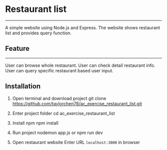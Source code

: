 # Restaurant list
___
A simple website using Node.js and Express.
The website shows restaurant list and provides query function.

## Feature
___
User can browse whole restaurant.
User can check detail restaurant info.
User can query specific restaurant based user input.

## Installation
1. Open terminal and download project
    git clone https://github.com/taylorchen78/ac_exercise_restaurant_list.git

2. Enter project folder
    cd ac_exercise_restaurant_list

3. Install npm
    npm install

4. Run project
    nodemon app.js or npm run dev

5. Open restaurant website
    Enter URL `localhost:3000` in browser